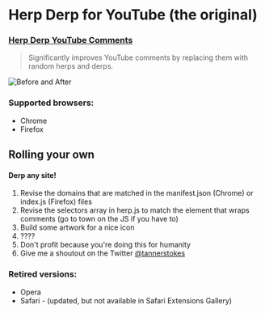 # Herp Derp for YouTube (the original)

### [Herp Derp YouTube Comments](https://www.tannr.com/herp-derp-youtube-comments)

> Significantly improves YouTube comments by replacing them with random herps and derps.

![Before and After](https://www.tannr.com/wp-content/uploads/2012/01/Preview.png "Before and After")

### Supported browsers:

* Chrome
* Firefox

## Rolling your own
#### Derp any site!

1. Revise the domains that are matched in the manifest.json (Chrome) or index.js (Firefox) files
1. Revise the selectors array in herp.js to match the element that wraps comments (go to town on the JS if you have to)
1. Build some artwork for a nice icon
1. ????
1. Don't profit because you're doing this for humanity
1. Give me a shoutout on the Twitter [@tannerstokes](@tannerstokes)

### Retired versions:

* Opera
* Safari - (updated, but not available in Safari Extensions Gallery)
